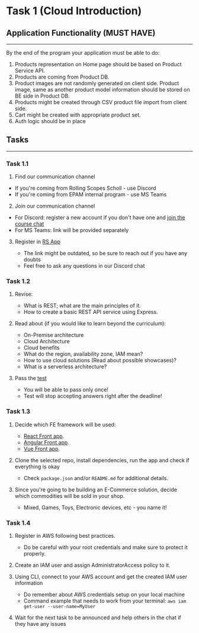 # Task 1 (Cloud Introduction)

## Application Functionality (**MUST HAVE**)

---

By the end of the program your application must be able to do:

1. Products representation on Home page should be based on Product Service API.
2. Products are coming from Product DB.
3. Product images are not randomly generated on client side. Product image, same as another product model information should be stored on BE side in Product DB.
4. Products might be created through CSV product file import from client side.
5. Cart might be created with appropriate product set.
6. Auth logic should be in place

## Tasks

---

### Task 1.1

1. Find our communication channel

- If you're coming from Rolling Scopes Scholl - use Discord
- If you're coming from EPAM internal program - use MS Teams

2. Join our communication channel

- For Discord: register a new account if you don't have one and [join the course chat](https://discord.com/invite/ATsHAqCsnw)
- For MS Teams: link will be provided separately

3. Register in [RS App](https://app.rs.school/registry/student?course=aws-2021)

    - The link might be outdated, so be sure to reach out if you have any doubts
    - Feel free to ask any questions in our Discord chat

### Task 1.2

1. Revise:

    - What is REST; what are the main principles of it.
    - How to create a basic REST API service using Express.

2.  Read about (if you would like to learn beyond the curriculum):

    - On-Premise architecture
    - Cloud Architecture
    - Cloud benefits
    - What do the region, availability zone, IAM mean?
    - How to use cloud solutions (Read about possible showcases)?
    - What is a serverless architecture?

3.  Pass the [test](https://forms.gle/RHBM9HBoSKzumT9v9)

    - You will be able to pass only once!
    - Test will stop accepting answers right after the deadline!

### Task 1.3

1. Decide which FE framework will be used:

    - [React Front app](https://github.com/EPAM-JS-Competency-center/shop-react-redux-cloudfront).
    - [Angular Front app](https://github.com/EPAM-JS-Competency-center/shop-angular-cloudfront).
    - [Vue Front app](https://github.com/EPAM-JS-Competency-center/shop-vue-vuex-cloudfront).

2. Clone the selected repo, install dependencies, run the app and check if everything is okay

    - Check `package.json` and/or `README.md` for additional details.

3. Since you're going to be building an E-Commerce solution, decide which commodities will be sold in your shop.

    - Mixed, Games, Toys, Electronic devices, etc - you name it!

### Task 1.4

1. Register in AWS following best practices.

    - Do be careful with your root credentials and make sure to protect it properly.

2. Create an IAM user and assign AdministratorAccess policy to it.
3. Using CLI, connect to your AWS account and get the created IAM user information

    - Do remember about AWS credentials setup on your local machine
    - Command example that needs to work from your terminal: `aws iam get-user --user-name=MyUser`

4. Wait for the next task to be announced and help others in the chat if they have any issues

